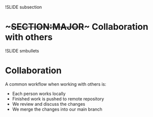 !SLIDE subsection
# ~~~SECTION:MAJOR~~~ Collaboration with others

!SLIDE smbullets
# Collaboration

A common workflow when working with others is:

* Each person works locally
* Finished work is pushed to remote repository
* We review and discuss the changes
* We merge the changes into our main branch
